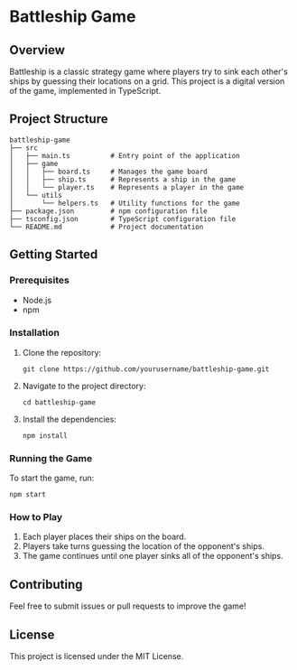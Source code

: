 # Battleship Game

## Overview
Battleship is a classic strategy game where players try to sink each other's ships by guessing their locations on a grid. This project is a digital version of the game, implemented in TypeScript.

## Project Structure
```
battleship-game
├── src
│   ├── main.ts          # Entry point of the application
│   ├── game
│   │   ├── board.ts     # Manages the game board
│   │   ├── ship.ts      # Represents a ship in the game
│   │   └── player.ts    # Represents a player in the game
│   └── utils
│       └── helpers.ts   # Utility functions for the game
├── package.json         # npm configuration file
├── tsconfig.json        # TypeScript configuration file
└── README.md            # Project documentation
```

## Getting Started

### Prerequisites
- Node.js
- npm

### Installation
1. Clone the repository:
   ```
   git clone https://github.com/yourusername/battleship-game.git
   ```
2. Navigate to the project directory:
   ```
   cd battleship-game
   ```
3. Install the dependencies:
   ```
   npm install
   ```

### Running the Game
To start the game, run:
```
npm start
```

### How to Play
1. Each player places their ships on the board.
2. Players take turns guessing the location of the opponent's ships.
3. The game continues until one player sinks all of the opponent's ships.

## Contributing
Feel free to submit issues or pull requests to improve the game!

## License
This project is licensed under the MIT License.